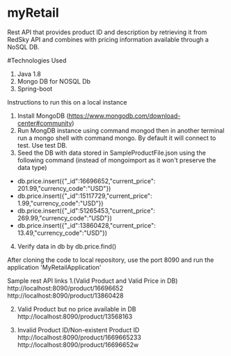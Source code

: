 # myRetail 

Rest API that provides product ID and description by retrieving it from RedSky API and combines with pricing information available through a NoSQL DB.

#Technologies Used
1. Java 1.8
2. Mongo DB for NOSQL Db
3. Spring-boot

Instructions to run this on a local instance 
1. Install MongoDB (https://www.mongodb.com/download-center#community)
2. Run MongDB instance using command mongod then in another terminal run a mongo shell with command mongo. By default it will connect to test. Use test DB.
3. Seed the DB with data stored in SampleProductFile.json using the following command (instead of mongoimport as it won't preserve the data type)
  - db.price.insert({"_id":16696652,"current_price": 201.99,"currency_code":"USD"})
  - db.price.insert({"_id":15117729,"current_price": 1.99,"currency_code":"USD"})
  - db.price.insert({"_id":51265453,"current_price": 269.99,"currency_code":"USD"})
  - db.price.insert({"_id":13860428,"current_price": 13.49,"currency_code":"USD"})

4. Verify data in db by db.price.find()

After cloning the code to local repository, use the port 8090 and run the application 'MyRetailApplication'

Sample rest API links
1.(Valid Product and Valid Price in DB)
http://localhost:8090/product/16696652 
http://localhost:8090/product/13860428
   
2. Valid Product but no price available in DB
http://localhost:8090/product/13568163
  
3. Invalid Product ID/Non-existent Product ID
http://localhost:8090/product/1669665233
http://localhost:8090/product/16696652w

